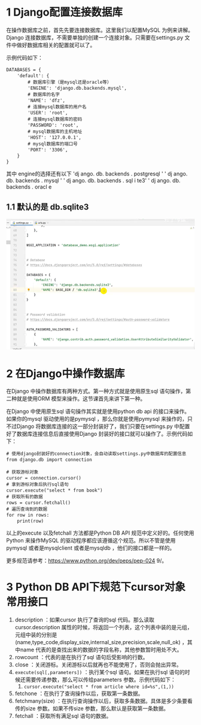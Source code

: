 
# 1 Django配置连接数据库

在操作数据库之前，首先先要连接数据库。这里我们以配置MySQL 为例来讲解。Django 连接数据库，不需要单独的创建一个连接对象。只需要在settings.py 文件中做好数据库相关的配置就可以了。

示例代码如下：

```
DATABASES = {
    'default': {
        # 数据库引擎（是mysql还是oracle等）
        'ENGINE': 'django.db.backends.mysql',
        # 数据库的名字
        'NAME': 'dfz',
        # 连接mysql数据库的用户名
        'USER': 'root',
        # 连接mysql数据库的密码
        'PASSWORD': 'root',
        # mysql数据库的主机地址
        'HOST': '127.0.0.1',
        # mysql数据库的端口号
        'PORT': '3306',
    }
}
```


其中 engine的选择还有以下 
'dj ango. db. backends . postgresql '
' dj ango. db. backends . mysql '
' dj ango. db. backends . sql i te3'
' dj ango. db. backends . oracl e


## 1.1 默认的是 db.sqlite3

![](04_模型model_数据库/images/Pasted%20image%2020240616212157.png)


# 2 在Django中操作数据库

在Django 中操作数据库有两种方式。第一种方式就是使用原生sql 语句操作，第二种就是使用ORM 模型来操作。这节课首先来讲下第一种。

在Django 中使用原生sql 语句操作其实就是使用python db api 的接口来操作。如果你的mysql 驱动使用的是pymysql ，那么你就是使用pymysql 来操作的，只不过Django 将数据库连接的这一部分封装好了，我们只要在settings.py 中配置好了数据库连接信息后直接使用Django 封装好的接口就可以操作了。示例代码如下：

```
# 使用django封装好的connection对象，会自动读取settings.py中数据库的配置信息
from django.db import connection

# 获取游标对象
cursor = connection.cursor()
# 拿到游标对象后执行sql语句
cursor.execute("select * from book")
# 获取所有的数据
rows = cursor.fetchall()
# 遍历查询到的数据
for row in rows:
    print(row)
```

以上的execute 以及fetchall 方法都是Python DB API 规范中定义好的。任何使用Python 来操作MySQL 的驱动程序都应该遵循这个规范。所以不管是使用pymysql 或者是mysqlclient 或者是mysqldb ，他们的接口都是一样的。

更多规范请参考：https://www.python.org/dev/peps/pep-024
9/。


# 3 Python DB API下规范下cursor对象常用接口

1. description ：如果cursor 执行了查询的sql 代码。那么读取cursor.description 属性的时候，将返回一个列表，这个列表中装的是元组，元组中装的分别是(name,type_code,display_size,internal_size,precision,scale,null_ok) ，其中name 代表的是查找出来的数据的字段名称，其他参数暂时用处不大。
2. rowcount ：代表的是在执行了sql 语句后受影响的行数。
3. close ：关闭游标。关闭游标以后就再也不能使用了，否则会抛出异常。
4. `execute(sql[,parameters])` ：执行某个sql 语句。如果在执行sql 语句的时候还需要传递参数，那么可以传给parameters 参数。示例代码如下：
    1. `cursor.execute("select * from article where id=%s",(1,))`
5. fetchone ：在执行了查询操作以后，获取第一条数据。
6. fetchmany(size) ：在执行查询操作以后，获取多条数据。具体是多少条要看传的size 参数。如果不传size 参数，那么默认是获取第一条数据。
7. fetchall ：获取所有满足sql 语句的数据。





